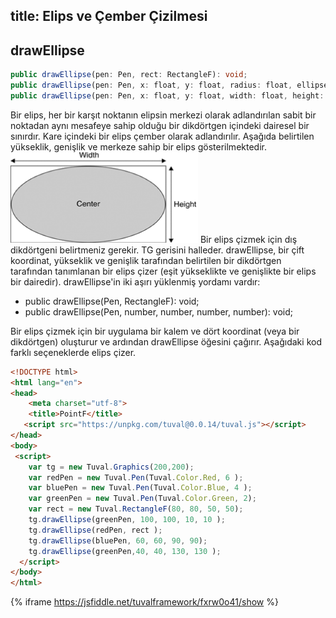 title: Elips ve Çember Çizilmesi
---
## drawEllipse
```typescript
public drawEllipse(pen: Pen, rect: RectangleF): void;
public drawEllipse(pen: Pen, x: float, y: float, radius: float, ellipseMode?: EllipseModes): void;
public drawEllipse(pen: Pen, x: float, y: float, width: float, height: float, ellipseMode?: EllipseModes): void;
```
Bir elips, her bir karşıt noktanın elipsin merkezi olarak adlandırılan sabit bir noktadan aynı mesafeye sahip olduğu bir dikdörtgen içindeki dairesel bir sınırdır. Kare içindeki bir elips çember olarak adlandırılır. Aşağıda belirtilen yükseklik, genişlik ve merkeze sahip bir elips gösterilmektedir.
<img src="./images/picture3.png" width="300" height="145" />
Bir elips çizmek için dış dikdörtgeni belirtmeniz gerekir. TG gerisini halleder. drawEllipse, bir çift koordinat, yükseklik ve genişlik tarafından belirtilen bir dikdörtgen tarafından tanımlanan bir elips çizer (eşit yükseklikte ve genişlikte bir elips bir dairedir). drawEllipse'in iki aşırı yüklenmiş yordamı vardır:
- public drawEllipse(Pen, RectangleF): void;
- public drawEllipse(Pen, number, number, number, number): void;

Bir elips çizmek için bir uygulama bir kalem ve dört koordinat (veya bir dikdörtgen) oluşturur ve ardından drawEllipse öğesini çağırır. Aşağıdaki kod farklı seçeneklerde elips çizer.

````html
<!DOCTYPE html>
<html lang="en">
<head>
    <meta charset="utf-8">
    <title>PointF</title>
   <script src="https://unpkg.com/tuval@0.0.14/tuval.js"></script>
</head>
<body>
 <script>
    var tg = new Tuval.Graphics(200,200);
    var redPen = new Tuval.Pen(Tuval.Color.Red, 6 );
    var bluePen = new Tuval.Pen(Tuval.Color.Blue, 4 );
    var greenPen = new Tuval.Pen(Tuval.Color.Green, 2);
    var rect = new Tuval.RectangleF(80, 80, 50, 50);
    tg.drawEllipse(greenPen, 100, 100, 10, 10 );
    tg.drawEllipse(redPen, rect );
    tg.drawEllipse(bluePen, 60, 60, 90, 90);
    tg.drawEllipse(greenPen,40, 40, 130, 130 );
  </script>
</body>
</html>
````
{% iframe https://jsfiddle.net/tuvalframework/fxrw0o41/show %}
